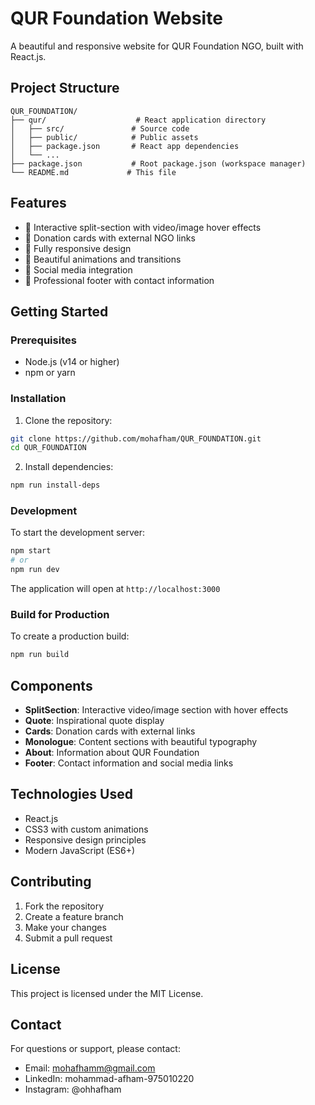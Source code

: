 # QUR Foundation Website

A beautiful and responsive website for QUR Foundation NGO, built with React.js.

## Project Structure

```
QUR_FOUNDATION/
├── qur/                    # React application directory
│   ├── src/               # Source code
│   ├── public/            # Public assets
│   ├── package.json       # React app dependencies
│   └── ...
├── package.json           # Root package.json (workspace manager)
└── README.md             # This file
```

## Features

- 🎥 Interactive split-section with video/image hover effects
- 💝 Donation cards with external NGO links
- 📱 Fully responsive design
- 🎨 Beautiful animations and transitions
- 📧 Social media integration
- 💼 Professional footer with contact information

## Getting Started

### Prerequisites
- Node.js (v14 or higher)
- npm or yarn

### Installation

1. Clone the repository:
```bash
git clone https://github.com/mohafham/QUR_FOUNDATION.git
cd QUR_FOUNDATION
```

2. Install dependencies:
```bash
npm run install-deps
```

### Development

To start the development server:
```bash
npm start
# or
npm run dev
```

The application will open at `http://localhost:3000`

### Build for Production

To create a production build:
```bash
npm run build
```

## Components

- **SplitSection**: Interactive video/image section with hover effects
- **Quote**: Inspirational quote display
- **Cards**: Donation cards with external links
- **Monologue**: Content sections with beautiful typography
- **About**: Information about QUR Foundation
- **Footer**: Contact information and social media links

## Technologies Used

- React.js
- CSS3 with custom animations
- Responsive design principles
- Modern JavaScript (ES6+)

## Contributing

1. Fork the repository
2. Create a feature branch
3. Make your changes
4. Submit a pull request

## License

This project is licensed under the MIT License.

## Contact

For questions or support, please contact:
- Email: mohafhamm@gmail.com
- LinkedIn: mohammad-afham-975010220
- Instagram: @ohhafham
